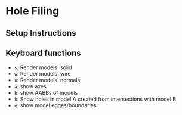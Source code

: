Hole Filing
===========

## Setup Instructions

## Keyboard functions

- `s`: Render models' solid
- `w`: Render models' wire
- `n`: Render models' normals
- `a`: show axes
- `b`: show AABBs of models
- `h`: Show holes in model A created from intersections with model B
- `e`: show model edges/boundaries